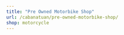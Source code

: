 ```yaml
---
title: "Pre Owned Motorbike Shop"
url: /cabanatuan/pre-owned-motorbike-shop/
shop: motorcycle
---
```

